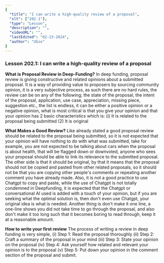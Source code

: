 ```yaml
---
{
  "title": "I can write a high-quality review of a proposal",
  "slt": ["202.1"],
  "type": "Lesson",
  "description": "",
  "videoURL": "",
  "lastEdited": "02-23-2024",
  "author": "Ubio"
}
---
```


### **Lesson 202.1: I can write a high-quality review of a proposal**

**What is Proposal Review in Deep-Funding?**
In deep funding, proposal review is giving constructive and related
opinions about a submitted proposal. It is a way of providing value to proposers by sourcing community opinion, it is a very subjective process, as such there are no hard rules, the review can be on any of the following; the state of the proposal, the intent of the proposal, application, use case, appreciation, missing piece, suggestion etc., the list is endless, it can be either a positive opinion or a negative opinion, what is most critical is that you give your opinion and that your opinion has 2 basic characteristics which is:
(i) It is related to the proposal being submitted
(2) It is original

**What Makes a Good Review?**
Like already stated a good proposal review should be related to the
proposal being submitted, so it is not expected that your opinion will have nothing to do with what was submitted, take for example, you are not expected to be talking about cars when the proposal is about health, that will be flagged down or downvoted, anyone who sees your proposal should be able to link its relevance to the submitted proposal. The other side is that it should be original, by that it means that the proposal should not be copied and pasted from other related proposals, so it should not be that you are copying other people\'s comments or repeating another comment you have already made. Also, it is not a good practice to use Chatgpt to copy and paste, while the use of Chatgpt is not totally condemned in Deepfunding, it is expected that the Chatgpt or
conversational AI used is added with a touch of your opinion, but if you are seeking what the optimal solution is, then don\'t even use Chatgpt, your original idea is what is needed. Another thing is don\'t make it one line, a one-line shows you did not take time to go through the proposal, and also don\'t make it too long such that it becomes boring to read through, keep it at a reasonable amount.

**How to write your first review**
The process of writing a review in deep funding is very simple,
(i) Step 1: Read the proposal thoroughly
(ii) Step 2: Craft a summary of the proposal in your mind
(iii) Step 3: State your opinion on the proposal
(iv) Step 4: Ask yourself how related and relevant your opinion is to the proposal
(v) Step 5: Put down your opinion in the comment section of the proposal and submit.
